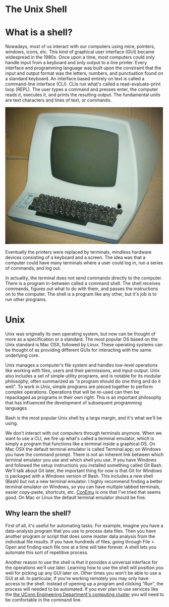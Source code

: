 The Unix Shell
===

# What is a shell?
Nowadays, most of us interact with our computers using mice, pointers, windows, icons, etc.
This kind of graphical user interface (GUI) became widespread in the 1980s.
Once upon a time, most computers could only handle input from a keyboard and only output to a line printer.
Every interface and programming language was built upon the constraint that the input and output format was the letters, numbers, and punctuation found on a standard keyboard.
An interface based entirely on text is called a command-line interface (CLI).
CLIs run what's called a read-evaluate-print loop (REPL).
The user types a command and presses enter, the computer reads it, executes it, and prints the resulting output.
The fundamental units are text characters and lines of text, or commands.

![A terminal](terminal.jpg)

Eventually the printers were replaced by terminals, mindless hardware devices consisting of a keyboard and a screen.
The idea was that a computer could have many terminals where a user could log in, run a series of commands, and log out.

In actuality, the terminal does not send commands directly to the computer.
There is a program in-between called a command shell.
The shell receives commands, figures out what to do with them, and passes the instructions on to the computer.
The shell is a program like any other, but it's job is to run other programs.

# Unix
Unix was originally its own operating system, but now can be thought of more as a specification or a standard.
The most popular OS based on the Unix standard is Mac OSX, followed by Linux.
These operating systems can be thought of as providing different GUIs for interacting with the same underlying core.

Unix manages a computer's file system and handles low-level operations like working with files, users and their permissions, and input-output.
Unix also includes a set of simple utility programs, and is notable for its modular philosophy, often summarized as "a program should do one thing and do it well".
To work in Unix, simple programs are pieced together to perform complex operations.
Operations that will be re-used can then be repackaged as programs in their own right.
This is an important philosophy that has influenced the development of subsequent programming languages.

Bash is the most popular Unix shell by a large margin, and it's what we'll be using.

We don't interact with out computers through terminals anymore.
When we want to use a CLI, we fire up what's called a terminal emulator, which is simply a program that functions like a terminal inside a graphical OS.
On Mac OSX the default terminal emulator is called Terminal.app; on Windows you have the command prompt.
There is not an inherent link between which terminal emulator you use and which shell you use.
If you have Windows and followed the setup instructions you installed something called Git Bash.
We'll talk about Git later, the important thing for now is that Git for Windows is packaged with a Windows version of Bash.
This includes a new shell (Bash) but not a new terminal emulator.
I highly recommend finding a better terminal emulator on Windows, so you can have multiple tabbed terminals, easier copy-paste, shortcuts, etc.
[ConEmu] is one that I've tried that seems good.
On Mac or Linux the default terminal emulator should be fine.

## Why learn the shell?
First of all, it's useful for automating tasks.
For example, imagine you have a data-analysis program that you use to process data files.
Then you have another program or script that does some master data analysis from the individual file results.
If you have hundreds of files, going through File > Open and finding each file one at a time will take forever.
A shell lets you automate this sort of repetitive process.

Another reason to use the shell is that it provides a universal interface for the operations we'll use later.
Learning how to use the shell will position you well for picking up any GUI later on.
Other times you won't be able to use a GUI at all.
In particular, if you're working remotely you may only have access to the shell.
Instead of opening up a program and clicking "Run", the process will needed to be automated.
If you ever plan to use services like the [the UConn Engineering Department's computing cluster][hpc] you will need to be comfortable in the command line.


[ConEmu]: https://code.google.com/p/conemu-maximus5/
[hpc]: http://becat.uconn.edu/hpc/
